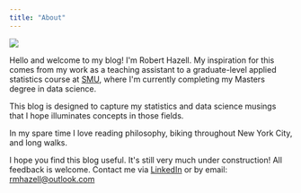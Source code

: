 ```yaml
---
title: "About"
---
```



![](/./about_files/rhresize.png)

Hello and welcome to my blog!  I'm Robert Hazell.  My inspiration for this comes from my work as a teaching assistant to a graduate-level applied statistics course at [SMU](https://datascience.smu.edu/), where I'm currently completing my Masters degree in data science.

This blog is designed to capture my statistics and data science musings that I hope illuminates concepts in those fields.  

In my spare time I love reading philosophy, biking throughout New York City, and long walks.  

I hope you find this blog useful.  It's still very much under construction!  All feedback is welcome.  Contact me via [LinkedIn](www.linkedin.com/in/robertmhazell) or by email: rmhazell@outlook.com
